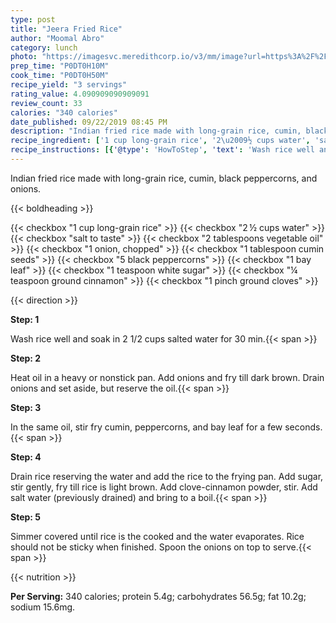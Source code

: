 ```yaml
---
type: post
title: "Jeera Fried Rice"
author: "Moomal Abro"
category: lunch
photo: "https://imagesvc.meredithcorp.io/v3/mm/image?url=https%3A%2F%2Fimages.media-allrecipes.com%2Fuserphotos%2F376240.jpg"
prep_time: "P0DT0H10M"
cook_time: "P0DT0H50M"
recipe_yield: "3 servings"
rating_value: 4.090909090909091
review_count: 33
calories: "340 calories"
date_published: 09/22/2019 08:45 PM
description: "Indian fried rice made with long-grain rice, cumin, black peppercorns, and onions."
recipe_ingredient: ['1 cup long-grain rice', '2\u2009½ cups water', 'salt to taste', '2 tablespoons vegetable oil', '1 onion, chopped', '1 tablespoon cumin seeds', '5 black peppercorns', '1 bay leaf', '1 teaspoon white sugar', '¼ teaspoon ground cinnamon', '1 pinch ground cloves']
recipe_instructions: [{'@type': 'HowToStep', 'text': 'Wash rice well and soak in 2 1/2 cups salted water for 30 min.\n'}, {'@type': 'HowToStep', 'text': 'Heat oil in a heavy or nonstick pan. Add onions and fry till dark brown. Drain onions and set aside, but reserve the oil.\n'}, {'@type': 'HowToStep', 'text': 'In the same oil, stir fry cumin, peppercorns, and bay leaf for a few seconds.\n'}, {'@type': 'HowToStep', 'text': 'Drain rice reserving the water and add the rice to the frying pan. Add sugar, stir gently, fry till rice is light brown.  Add clove-cinnamon powder, stir. Add salt water (previously drained) and bring to a boil.\n'}, {'@type': 'HowToStep', 'text': 'Simmer covered until rice is the cooked and the water evaporates. Rice should not be sticky when finished. Spoon the onions on top to serve.\n'}]
---
```


Indian fried rice made with long-grain rice, cumin, black peppercorns, and onions. 

{{< boldheading >}}

{{< checkbox "1 cup long-grain rice" >}}
{{< checkbox "2 ½ cups water" >}}
{{< checkbox "salt to taste" >}}
{{< checkbox "2 tablespoons vegetable oil" >}}
{{< checkbox "1  onion, chopped" >}}
{{< checkbox "1 tablespoon cumin seeds" >}}
{{< checkbox "5  black peppercorns" >}}
{{< checkbox "1  bay leaf" >}}
{{< checkbox "1 teaspoon white sugar" >}}
{{< checkbox "¼ teaspoon ground cinnamon" >}}
{{< checkbox "1 pinch ground cloves" >}}


{{< direction >}}

**Step: 1**

Wash rice well and soak in 2 1/2 cups salted water for 30 min.{{< span >}}

**Step: 2**

Heat oil in a heavy or nonstick pan. Add onions and fry till dark brown. Drain onions and set aside, but reserve the oil.{{< span >}}

**Step: 3**

In the same oil, stir fry cumin, peppercorns, and bay leaf for a few seconds.{{< span >}}

**Step: 4**

Drain rice reserving the water and add the rice to the frying pan. Add sugar, stir gently, fry till rice is light brown.  Add clove-cinnamon powder, stir. Add salt water (previously drained) and bring to a boil.{{< span >}}

**Step: 5**

Simmer covered until rice is the cooked and the water evaporates. Rice should not be sticky when finished. Spoon the onions on top to serve.{{< span >}}

{{< nutrition >}}

**Per Serving:** 340 calories; protein 5.4g; carbohydrates 56.5g; fat 10.2g; sodium 15.6mg.